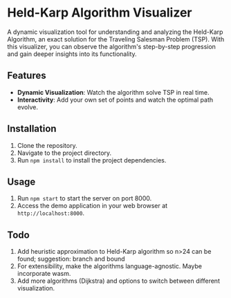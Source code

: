 # Held-Karp Algorithm Visualizer

A dynamic visualization tool for understanding and analyzing the Held-Karp Algorithm, an exact solution for the Traveling Salesman Problem (TSP). With this visualizer, you can observe the algorithm's step-by-step progression and gain deeper insights into its functionality.

## Features

- **Dynamic Visualization**: Watch the algorithm solve TSP in real time.
- **Interactivity**: Add your own set of points and watch the optimal path evolve.

## Installation

1. Clone the repository.
2. Navigate to the project directory.
3. Run `npm install` to install the project dependencies.

## Usage

1. Run `npm start` to start the server on port 8000.
2. Access the demo application in your web browser at `http://localhost:8000`.

## Todo

1. Add heuristic approximation to Held-Karp algorithm so n>24 can be found; suggestion: branch and bound
2. For extensibility, make the algorithms language-agnostic. Maybe incorporate wasm.
3. Add more algorithms (Dijkstra) and options to switch between different visualization.
